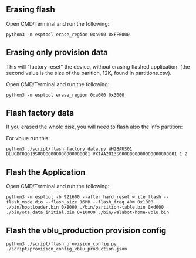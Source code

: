 ## Erasing flash

Open CMD/Terminal and run the following:
```
python3 -m esptool erase_region 0xa000 0xFF6000
```

## Erasing only provision data
This will "factory reset" the device, without erasing flashed
application. (the second value is the size of the parition, 12K, found
in partitions.csv).

Open CMD/Terminal and run the following:
```
python3 -m esptool erase_region 0xa000 0x3000
```


## Flash factory data
If you erased the whole disk, you will need to flash also the info partition:

For vblue run this:
```
python3 ./script/flash_factory_data.py WH2BAUS01 BLUGBC0Q013S00000000000000000001 VXTAA2013S0000000000000000000001 1 2
```

## Flash the Application

Open CMD/Terminal and run the following:
```
python3 -m esptool -b 921600 --after hard_reset write_flash --flash_mode dio --flash_size 16MB --flash_freq 40m 0x1000 ./bin/bootloader.bin 0x8000 ./bin/partition-table.bin 0xd000 ./bin/ota_data_initial.bin 0x10000 ./bin/walabot-home-vblu.bin
```


## Flash the vblu_production provision config

```
python3 ./script/flash_provision_config.py ./script/provision_config_vblu_production.json
```
